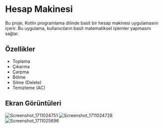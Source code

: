 # Hesap Makinesi

Bu proje, Kotlin programlama dilinde basit bir hesap makinesi uygulamasını içerir. Bu uygulama, kullanıcıların basit matematiksel işlemler yapmasını sağlar.

## Özellikler

- Toplama
- Çıkarma
- Çarpma
- Bölme
- Silme (Delete)
- Temizleme (AC)

## Ekran Görüntüleri

![Screenshot_1711024751](https://github.com/efebadir/HesapMakinesi/assets/142944447/345a32d7-00ed-4c60-94a8-d50d4eb70e42)
![Screenshot_1711024728](https://github.com/efebadir/HesapMakinesi/assets/142944447/967850f5-c16e-4031-9195-f0b22de5aeff)
![Screenshot_1711025696](https://github.com/efebadir/HesapMakinesi/assets/142944447/c30d66ed-b49f-4e31-a360-e0de4098004f)

